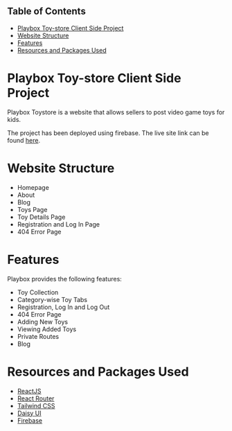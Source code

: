 ## Table of Contents
- [Playbox Toy-store Client Side Project](#playbox-toy-store-client-side-project)
- [Website Structure](#website-structure)
- [Features](#features)
- [Resources and Packages Used](#resources-and-packages-used)

# Playbox Toy-store Client Side Project

Playbox Toystore is a website that allows sellers to post video game toys for kids. 

The project has been deployed using firebase. The live site link can be found [here](https://playbox-toystore-3f329.web.app/).

# Website Structure
- Homepage
- About
- Blog
- Toys Page
- Toy Details Page
- Registration and Log In Page
- 404 Error Page

# Features
Playbox provides the following features:

- Toy Collection
- Category-wise Toy Tabs 
- Registration, Log In and Log Out
- 404 Error Page
- Adding New Toys
- Viewing Added Toys
- Private Routes
- Blog

# Resources and Packages Used
- [ReactJS](https://react.dev/)
- [React Router](https://reactrouter.com/)
- [Tailwind CSS](https://tailwindcss.com/docs/installation)
- [Daisy UI](https://daisyui.com/)
- [Firebase](https://firebase.google.com/)
  